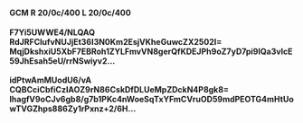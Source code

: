 #### GCM R 20/0c/400 L 20/0c/400
**F7Yi5UWWE4/NLQAQ**<br/>**RdJRFClufvNUJjEt36I3N0Km2EsjVKheGuwcZX2502I=**<br/>**MqjDkshxiU5XbF7EBRoh1ZYLFmvVN8gerQfKDEJPh9oZ7yD7pi9lQa3vlcE59JhEsah5eU/rrNSwiyv2...**<br/><br/>
**idPtwAmMUodU6/vA**<br/>**CQBCciCbfiCzIAOZ9rN86CskDfDLUeMpZDckN4P8gk8=**<br/>**lhagfV9oCJv6gb8/g7b1PKc4nWoeSqTxYFmCVruOD59mdPEOTG4mHtUowTVGZhps886Zy1rPxnz+2/6H...**